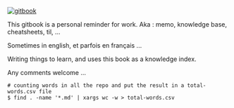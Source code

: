 [![gitbook](https://cdn.rawgit.com/aleen42/badges/master/src/gitbook_1.svg)](https://marcloupias.gitbooks.io/memo-dev/content/)

This gitbook is a personal reminder for work. Aka : memo, knowledge base, cheatsheets, til, ... 

Sometimes in english, et parfois en français ...

Writing things to learn, and uses this book as a knowledge index.

Any comments welcome ...

```
# counting words in all the repo and put the result in a total-words.csv file
$ find . -name '*.md' | xargs wc -w > total-words.csv
```
